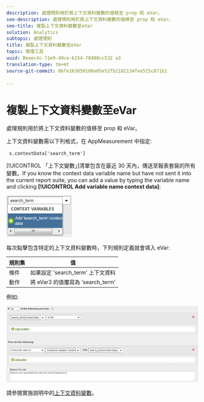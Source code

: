 ```yaml
---
description: 處理規則用於將上下文資料變數的值移至 prop 和 eVar。
seo-description: 處理規則用於將上下文資料變數的值移至 prop 和 eVar。
seo-title: 複製上下文資料變數至eVar
solution: Analytics
subtopic: 處理規則
title: 複製上下文資料變數至eVar
topic: 管理工具
uuid: Beaec4c-71e9-49ce-b154-78408cc532 a3
translation-type: tm+mt
source-git-commit: 86fe1b3650100a05e52fb2102134fee515c871b1

---
```



# 複製上下文資料變數至eVar

處理規則用於將上下文資料變數的值移至 prop 和 eVar。

上下文資料變數需以下列格式，在 AppMeasurement 中指定:

```
 s.contextData['search_term']
```

[!UICONTROL 「上下文變數」]清單包含在最近 30 天內，傳送至報表套裝的所有變數。If you know the context data variable name but have not sent it into the current report suite, you can add a value by typing the variable name and clicking **[!UICONTROL Add variable name context data]**:

![](assets/add-context-variable.png)

每次點擊包含特定的上下文資料變數時，下列規則定義就會填入 eVar:

| 規則集 | 值 |
|---|---|
| 條件 | 如果設定 'search_term' 上下文資料 |
| 動作 | 將 eVar3 的值覆寫為 'search_term' |

例如:

![](assets/set-context-data.png)

請參閱實施說明中的[上下文資料變數](https://marketing.adobe.com/resources/help/en_US/sc/implement/index.html?f=context_data_variables)。
